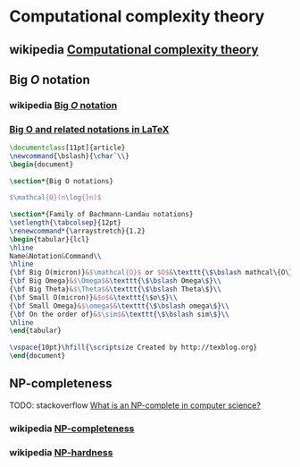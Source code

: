 # Computational complexity theory



## wikipedia [Computational complexity theory](https://en.wikipedia.org/wiki/Computational_complexity_theory)



## Big *O* notation



### wikipedia [Big *O* notation](https://en.wikipedia.org/wiki/Big_O_notation) 



### [Big O and related notations in LaTeX](https://texblog.org/2014/06/24/big-o-and-related-notations-in-latex/)



```latex
\documentclass[11pt]{article}
\newcommand{\bslash}{\char`\\}
\begin{document}
 
\section*{Big O notations}
 
$\mathcal{O}(n\log{}n)$
 
\section*{Family of Bachmann-Landau notations}
\setlength{\tabcolsep}{12pt}
\renewcommand*{\arraystretch}{1.2}
\begin{tabular}{lcl}
\hline
Name&Notation&Command\\
\hline
{\bf Big O(micron)}&$\mathcal{O}$ or $O$&\texttt{\$\bslash mathcal\{O\}\$ or \$O\$}\\
{\bf Big Omega}&$\Omega$&\texttt{\$\bslash Omega\$}\\
{\bf Big Theta}&$\Theta$&\texttt{\$\bslash Theta\$}\\
{\bf Small O(micron)}&$o$&\texttt{\$o\$}\\
{\bf Small Omega}&$\omega$&\texttt{\$\bslash omega\$}\\
{\bf On the order of}&$\sim$&\texttt{\$\bslash sim\$}\\
\hline
\end{tabular}
 
\vspace{10pt}\hfill{\scriptsize Created by http://texblog.org}
\end{document}
```



## NP-completeness

TODO: stackoverflow [What is an NP-complete in computer science?](https://stackoverflow.com/questions/210829/what-is-an-np-complete-in-computer-science)

### wikipedia [NP-completeness](https://en.wikipedia.org/wiki/NP-completeness)



### wikipedia [NP-hardness](https://en.wikipedia.org/wiki/NP-hardness)



